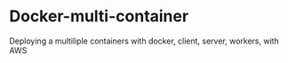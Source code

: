 # Docker-multi-container
Deploying a multiliple containers with docker, client, server, workers, with AWS

